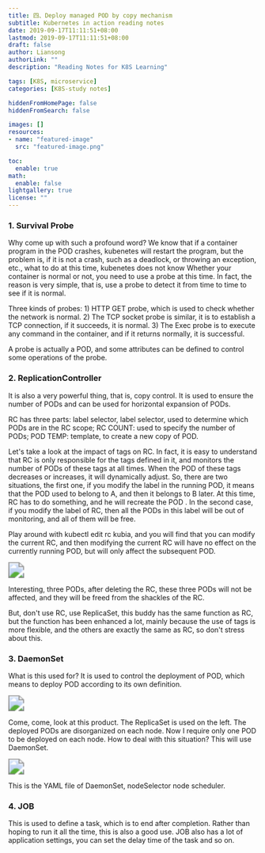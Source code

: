 ```yaml
---
title: 四、Deploy managed POD by copy mechanism
subtitle: Kubernetes in action reading notes
date: 2019-09-17T11:11:51+08:00
lastmod: 2019-09-17T11:11:51+08:00
draft: false
author: Liansong
authorLink: ""
description: "Reading Notes for K8S Learning"

tags: [K8S, microservice]
categories: [K8S-study notes]

hiddenFromHomePage: false
hiddenFromSearch: false

images: []
resources:
- name: "featured-image"
  src: "featured-image.png"

toc:
  enable: true
math:
  enable: false
lightgallery: true
license: ""
---
```


### 1. Survival Probe

Why come up with such a profound word? We know that if a container program in the POD crashes, kubenetes will restart the program, but the problem is, if it is not a crash, such as a deadlock, or throwing an exception, etc., what to do at this time, kubenetes does not know Whether your container is normal or not, you need to use a probe at this time. In fact, the reason is very simple, that is, use a probe to detect it from time to time to see if it is normal.

Three kinds of probes: 1) HTTP GET probe, which is used to check whether the network is normal. 2) The TCP socket probe is similar, it is to establish a TCP connection, if it succeeds, it is normal. 3) The Exec probe is to execute any command in the container, and if it returns normally, it is successful.

A probe is actually a POD, and some attributes can be defined to control some operations of the probe.



### 2. ReplicationController

It is also a very powerful thing, that is, copy control. It is used to ensure the number of PODs and can be used for horizontal expansion of PODs.

RC has three parts: label selector, label selector, used to determine which PODs are in the RC scope; RC COUNT: used to specify the number of PODs; POD TEMP: template, to create a new copy of POD.

Let's take a look at the impact of tags on RC. In fact, it is easy to understand that RC is only responsible for the tags defined in it, and monitors the number of PODs of these tags at all times. When the POD of these tags decreases or increases, it will dynamically adjust. So, there are two situations, the first one, if you modify the label in the running POD, it means that the POD used to belong to A, and then it belongs to B later. At this time, RC has to do something, and he will recreate the POD . In the second case, if you modify the label of RC, then all the PODs in this label will be out of monitoring, and all of them will be free.

Play around with kubectl edit rc kubia, and you will find that you can modify the current RC, and then modifying the current RC will have no effect on the currently running POD, but will only affect the subsequent POD.

<img src="https://cdn.jsdelivr.net/gh/yeliansong/github-blog-PIC/blog-images006y8mN6gy1g6vz9qkq36j30h90ab76n.jpg" style="zoom:200%;" />

Interesting, three PODs, after deleting the RC, these three PODs will not be affected, and they will be freed from the shackles of the RC.

But, don't use RC, use ReplicaSet, this buddy has the same function as RC, but the function has been enhanced a lot, mainly because the use of tags is more flexible, and the others are exactly the same as RC, so don't stress about this.



### 3. DaemonSet

What is this used for? It is used to control the deployment of POD, which means to deploy POD according to its own definition.

<img src="https://cdn.jsdelivr.net/gh/yeliansong/github-blog-PIC/blog-images006y8mN6gy1g6vz9rj59cj30mc0d4jxi.jpg" style="zoom:200%;" />

Come, come, look at this product. The ReplicaSet is used on the left. The deployed PODs are disorganized on each node. Now I require only one POD to be deployed on each node. How to deal with this situation? This will use DaemonSet.

<img src="https://cdn.jsdelivr.net/gh/yeliansong/github-blog-PIC/blog-images006y8mN6gy1g6vz9shyq4j30jr0acdhl.jpg" style="zoom:200%;" />

This is the YAML file of DaemonSet, nodeSelector node scheduler.



### 4. JOB

This is used to define a task, which is to end after completion. Rather than hoping to run it all the time, this is also a good use. JOB also has a lot of application settings, you can set the delay time of the task and so on.